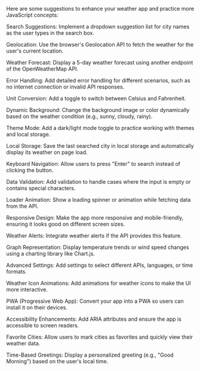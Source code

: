 Here are some suggestions to enhance your weather app and practice more JavaScript concepts:

Search Suggestions: Implement a dropdown suggestion list for city names as the user types in the search box.

Geolocation: Use the browser's Geolocation API to fetch the weather for the user's current location.

Weather Forecast: Display a 5-day weather forecast using another endpoint of the OpenWeatherMap API.

Error Handling: Add detailed error handling for different scenarios, such as no internet connection or invalid API responses.

Unit Conversion: Add a toggle to switch between Celsius and Fahrenheit.

Dynamic Background: Change the background image or color dynamically based on the weather condition (e.g., sunny, cloudy, rainy).

Theme Mode: Add a dark/light mode toggle to practice working with themes and local storage.

Local Storage: Save the last searched city in local storage and automatically display its weather on page load.

Keyboard Navigation: Allow users to press "Enter" to search instead of clicking the button.

Data Validation: Add validation to handle cases where the input is empty or contains special characters.

Loader Animation: Show a loading spinner or animation while fetching data from the API.

Responsive Design: Make the app more responsive and mobile-friendly, ensuring it looks good on different screen sizes.

Weather Alerts: Integrate weather alerts if the API provides this feature.

Graph Representation: Display temperature trends or wind speed changes using a charting library like Chart.js.

Advanced Settings: Add settings to select different APIs, languages, or time formats.

Weather Icon Animations: Add animations for weather icons to make the UI more interactive.

PWA (Progressive Web App): Convert your app into a PWA so users can install it on their devices.

Accessibility Enhancements: Add ARIA attributes and ensure the app is accessible to screen readers.

Favorite Cities: Allow users to mark cities as favorites and quickly view their weather data.

Time-Based Greetings: Display a personalized greeting (e.g., "Good Morning") based on the user's local time.